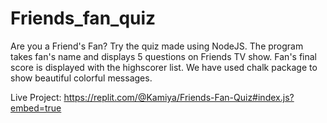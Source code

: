 # Friends_fan_quiz
Are you a Friend's Fan? Try the quiz made using NodeJS.
The program takes fan's name and displays 5 questions on Friends TV show. Fan's final score is displayed with the highscorer list. 
We have used chalk package to show beautiful colorful messages.

Live Project:
https://replit.com/@Kamiya/Friends-Fan-Quiz#index.js?embed=true
